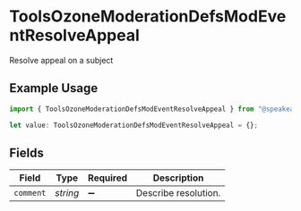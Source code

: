 # ToolsOzoneModerationDefsModEventResolveAppeal

Resolve appeal on a subject

## Example Usage

```typescript
import { ToolsOzoneModerationDefsModEventResolveAppeal } from "@speakeasy-api/bluesky/models/components";

let value: ToolsOzoneModerationDefsModEventResolveAppeal = {};
```

## Fields

| Field                | Type                 | Required             | Description          |
| -------------------- | -------------------- | -------------------- | -------------------- |
| `comment`            | *string*             | :heavy_minus_sign:   | Describe resolution. |